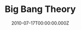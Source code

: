 ---
title: "Big Bang Theory"
year: 2007
season: 1
date: 2010-07-17T00:00:00.000Z
permalink: /almanac/tv/2010-07-17-big-bang/index.html
tmdbid: 1418
---